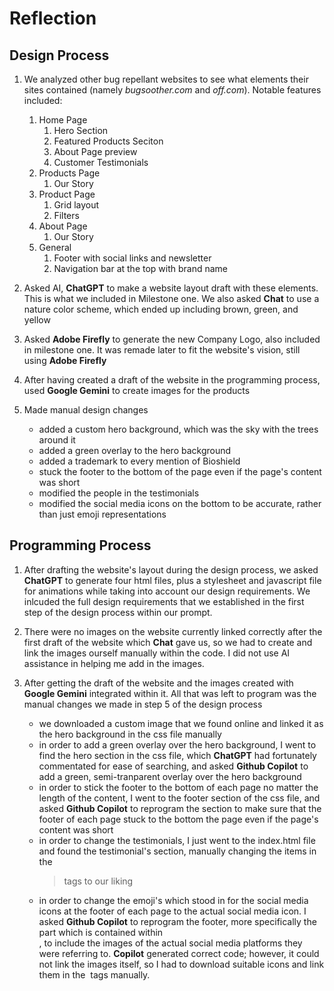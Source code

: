 # Reflection
## Design Process
1. We analyzed other bug repellant websites to see what elements their sites contained (namely *bugsoother.com* and *off.com*). Notable features included:
    1. Home Page
        1. Hero Section
        2. Featured Products Seciton
        3. About Page preview
        4. Customer Testimonials
    2. Products Page
        1. Our Story
    3. Product Page
        1. Grid layout
        2. Filters
    4. About Page
        1. Our Story
    5. General
        1. Footer with social links and newsletter
        2. Navigation bar at the top with brand name
2. Asked AI, **ChatGPT** to make a website layout draft with these elements. This is what we included in Milestone one. We also asked **Chat** to use a nature color scheme, which ended up including brown, green, and yellow

3. Asked **Adobe Firefly** to generate the new Company Logo, also included in milestone one. It was remade later to fit the website's vision, still using **Adobe Firefly**

4. After having created a draft of the website in the programming process, used **Google Gemini** to create images for the products

5. Made manual design changes
    - added a custom hero background, which was the sky with the trees around it
    - added a green overlay to the hero background
    - added a trademark to every mention of Bioshield
    - stuck the footer to the bottom of the page even if the page's content was short
    - modified the people in the testimonials
    - modified the social media icons on the bottom to be accurate, rather than just emoji representations

## Programming Process
1. After drafting the website's layout during the design process, we asked **ChatGPT** to generate four html files, plus a stylesheet and javascript file for animations while taking into account our design requirements. We inlcuded the full design requirements that we established in the first step of the design process within our prompt.

2. There were no images on the website currently linked correctly after the first draft of the website which **Chat** gave us, so we had to create and link the images ourself manually within the code. I did not use AI assistance in helping me add in the images.

3. After getting the draft of the website and the images created with **Google Gemini** integrated within it. All that was left to program was the manual changes we made in step 5 of the design process
    - we downloaded a custom image that we found online and linked it as the hero background in the css file manually
    - in order to add a green overlay over the hero background, I went to find the hero section in the css file, which **ChatGPT** had fortunately commentated for ease of searching, and asked **Github Copilot** to add a green, semi-tranparent overlay over the hero background
    - in order to stick the footer to the bottom of each page no matter the length of the content, I went to the footer section of the css file, and asked **Github Copilot** to reprogram the section to make sure that the footer of each page stuck to the bottom the page even if the page's content was short
    - in order to change the testimonials, I just went to the index.html file and found the testimonial's section, manually changing the items in the <blockquote> tags to our liking
    - in order to change the emoji's which stood in for the social media icons at the footer of each page to the actual social media icon. I asked **Github Copilot** to reprogram the footer, more specifically the part which is contained within <div class="social media">, to include the images of the actual social media platforms they were referring to. **Copilot** generated correct code; however, it could not link the images itself, so I had to download suitable icons and link them in the <img> tags manually.



